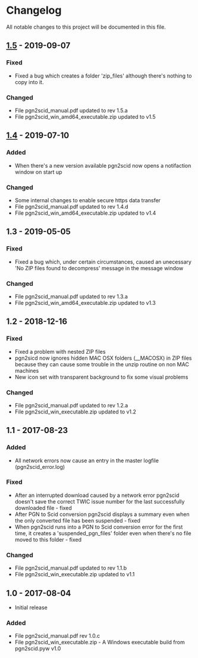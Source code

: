 # Changelog
All notable changes to this project will be documented in this file.

## [1.5](https://github.com/CasualPyDev/pgn2scid/releases/tag/1.5) - 2019-09-07

### Fixed
- Fixed a bug which creates a folder 'zip_files' although there's nothing to copy into it.

### Changed
- File pgn2scid_manual.pdf updated to rev 1.5.a
- File pgn2scid_win_amd64_executable.zip updated to v1.5

## [1.4](https://github.com/CasualPyDev/pgn2scid/releases/tag/1.4) - 2019-07-10

### Added
- When there's a new version available pgn2scid now opens a notifaction window on start up

### Changed
- Some internal changes to enable secure https data transfer
- File pgn2scid_manual.pdf updated to rev 1.4.d
- File pgn2scid_win_amd64_executable.zip updated to v1.4

## 1.3 - 2019-05-05
### Fixed
- Fixed a bug which, under certain circumstances, caused an unecessary
'No ZIP files found to decompress' message in the message window

### Changed
- File pgn2scid_manual.pdf updated to rev 1.3.a
- File pgn2scid_win_amd64_executable.zip updated to v1.3

## 1.2 - 2018-12-16
### Fixed
- Fixed a problem with nested ZIP files
- pgn2sicd now ignores hidden MAC OSX folders (__MACOSX) in ZIP files because they can
cause some trouble in the unzip routine on non MAC machines
- New icon set with transparent background to fix some visual problems

### Changed
- File pgn2scid_manual.pdf updated to rev 1.2.a
- File pgn2scid_win_executable.zip updated to v1.2

## 1.1 - 2017-08-23
### Added
- All network errors now cause an entry in the master logfile (pgn2scid_error.log)

### Fixed
- After an interrupted download caused by a network error pgn2scid doesn't save the correct TWIC issue number for the last successfully downloaded file - fixed
- After PGN to Scid conversion pgn2scid displays a summary even when the only converted file has been suspended - fixed
- When pgn2scid runs into a PGN to Scid conversion error for the first time, it creates a 'suspended_pgn_files' folder even when there's no file moved to this folder - fixed

### Changed
- File pgn2scid_manual.pdf updated to rev 1.1.b
- File pgn2scid_win_executable.zip updated to v1.1

## 1.0 - 2017-08-04
- Initial release

### Added
- File pgn2scid_manual.pdf rev 1.0.c
- File pgn2scid_win_executable.zip - A Windows executable build from pgn2scid.pyw v1.0
